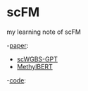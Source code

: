 # scFM

my learning note of scFM

-[paper][1]:
  - [scWGBS-GPT][3]
  - [MethylBERT][4]



-[code][2]:



[1]:https://github.com/yuan-qi5/scFM/tree/main/paper
[2]:https://github.com/yuan-qi5/scFM/tree/main/code
[3]:https://github.com/yuan-qi5/scFM/blob/main/paper/scWGBS-GPT.md
[4]:https://github.com/yuan-qi5/scFM/blob/main/paper/MethylBERT.md
